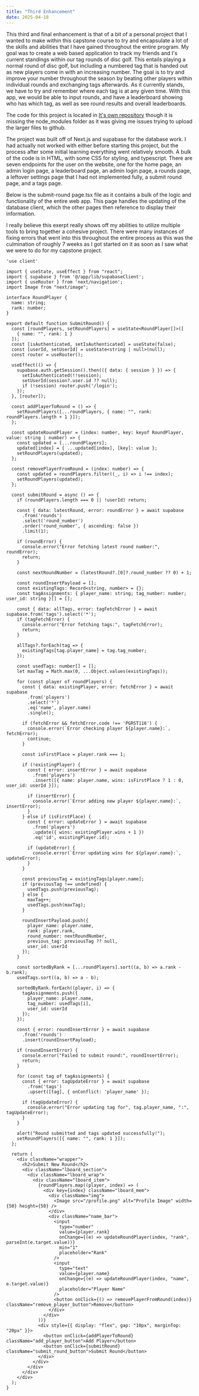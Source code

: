 ```yaml
---
title: "Third Enhancement"
date: 2025-04-18
---
```


This third and final enhancement is that of a bit of a personal project that I wanted to make within this capstone course to try and encapsulate a lot of the skills and abilities that I have gained throughout the entire program. My goal was to create a web based application to track my friends and I's current standings within our tag rounds of disc golf. This entails playing a normal round of disc golf, but including a numbered tag that is handed out as new players come in with an increasing number. The goal is to try and improve your number throughout the season by beating other players within individual rounds and exchanging tags afterwards. As it currently stands, we have to try and remember where each tag is at any given time. With this app, we would be able to input rounds, and have a leaderboard showing who has which tag, as well as see round results and overall leaderboards.

The code for this project is located in [It's own repository](https://github.com/Jfarquhar33/Disc-Golf-App) though it is missing the node_modules folder as it was giving me issues trying to upload the larger files to github.

The project was built off of Next.js and supabase for the database work. I had actually not worked with either before starting this project, but the process after some initial learning everything went relatively smooth. A bulk of the code is in HTML, with some CSS for styling, and typescript. There are seven endpoints for the user on the website, one for the home page, an admin login page, a leaderboard page, an admin login page, a rounds page, a leftover settings page that I had not implemented fully, a submit round page, and a tags page.

Below is the submit-round page.tsx file as it contains a bulk of the logic and functionality of the entire web app. This page handles the updating of the database client, which the other pages then reference to display their information.

I really believe this exerpt really shows off my abilities to utilize multiple tools to bring together a cohesive project. There were many instances of fixing errors that went into this throughout the entire process as this was the culmination of roughly 7 weeks as I got started on it as soon as I saw what we were to do for my capstone project.

```
'use client'

import { useState, useEffect } from "react";
import { supabase } from '@/app/lib/supabaseClient';
import { useRouter } from 'next/navigation';
import Image from "next/image";

interface RoundPlayer {
  name: string;
  rank: number;
}

export default function SubmitRound() {
  const [roundPlayers, setRoundPlayers] = useState<RoundPlayer[]>([
    { name: "", rank: 1 }
  ]);
  const [isAuthenticated, setIsAuthenticated] = useState(false);
  const [userId, setUserId] = useState<string | null>(null);
  const router = useRouter();

  useEffect(() => {
    supabase.auth.getSession().then(({ data: { session } }) => {
      setIsAuthenticated(!!session);
      setUserId(session?.user.id ?? null);
      if (!session) router.push('/login');
    });
  }, [router]);

  const addPlayerToRound = () => {
    setRoundPlayers([...roundPlayers, { name: "", rank: roundPlayers.length + 1 }]);
  };

  const updateRoundPlayer = (index: number, key: keyof RoundPlayer, value: string | number) => {
    const updated = [...roundPlayers];
    updated[index] = { ...updated[index], [key]: value };
    setRoundPlayers(updated);
  };

  const removePlayerFromRound = (index: number) => {
    const updated = roundPlayers.filter((_, i) => i !== index);
    setRoundPlayers(updated);
  };

  const submitRound = async () => {
    if (roundPlayers.length === 0 || !userId) return;

    const { data: latestRound, error: roundError } = await supabase
      .from('rounds')
      .select('round_number')
      .order('round_number', { ascending: false })
      .limit(1);

    if (roundError) {
      console.error("Error fetching latest round number:", roundError);
      return;
    }

    const nextRoundNumber = (latestRound?.[0]?.round_number ?? 0) + 1;

    const roundInsertPayload = [];
    const existingTags: Record<string, number> = {};
    const tagAssignments: { player_name: string; tag_number: number; user_id: string }[] = [];

    const { data: allTags, error: tagFetchError } = await supabase.from('tags').select('*');
    if (tagFetchError) {
      console.error("Error fetching tags:", tagFetchError);
      return;
    }

    allTags?.forEach(tag => {
      existingTags[tag.player_name] = tag.tag_number;
    });

    const usedTags: number[] = [];
    let maxTag = Math.max(0, ...Object.values(existingTags));

    for (const player of roundPlayers) {
      const { data: existingPlayer, error: fetchError } = await supabase
        .from('players')
        .select('*')
        .eq('name', player.name)
        .single();

      if (fetchError && fetchError.code !== 'PGRST116') {
        console.error(`Error checking player ${player.name}:`, fetchError);
        continue;
      }

      const isFirstPlace = player.rank === 1;

      if (!existingPlayer) {
        const { error: insertError } = await supabase
          .from('players')
          .insert([{ name: player.name, wins: isFirstPlace ? 1 : 0, user_id: userId }]);

        if (insertError) {
          console.error(`Error adding new player ${player.name}:`, insertError);
        }
      } else if (isFirstPlace) {
        const { error: updateError } = await supabase
          .from('players')
          .update({ wins: existingPlayer.wins + 1 })
          .eq('id', existingPlayer.id);

        if (updateError) {
          console.error(`Error updating wins for ${player.name}:`, updateError);
        }
      }

      const previousTag = existingTags[player.name];
      if (previousTag !== undefined) {
        usedTags.push(previousTag);
      } else {
        maxTag++;
        usedTags.push(maxTag);
      }

      roundInsertPayload.push({
        player_name: player.name,
        rank: player.rank,
        round_number: nextRoundNumber,
        previous_tag: previousTag ?? null,
        user_id: userId
      });
    }

    const sortedByRank = [...roundPlayers].sort((a, b) => a.rank - b.rank);
    usedTags.sort((a, b) => a - b);

    sortedByRank.forEach((player, i) => {
      tagAssignments.push({
        player_name: player.name,
        tag_number: usedTags[i],
        user_id: userId
      });
    });

    const { error: roundInsertError } = await supabase
      .from('rounds')
      .insert(roundInsertPayload);

    if (roundInsertError) {
      console.error("Failed to submit round:", roundInsertError);
      return;
    }

    for (const tag of tagAssignments) {
      const { error: tagUpdateError } = await supabase
        .from('tags')
        .upsert([tag], { onConflict: 'player_name' });

      if (tagUpdateError) {
        console.error("Error updating tag for", tag.player_name, ":", tagUpdateError);
      }
    }

    alert("Round submitted and tags updated successfully!");
    setRoundPlayers([{ name: "", rank: 1 }]);
  };

  return (
    <div className="wrapper">
      <h2>Submit New Round</h2>
      <div className="lboard_section">
        <div className="lboard_wrap">
          <div className="lboard_item">
            {roundPlayers.map((player, index) => (
              <div key={index} className="lboard_mem">
                <div className="img">
                  <Image src="/profile.png" alt="Profile Image" width={50} height={50} />
                </div>
                <div className="name_bar">
                  <input
                    type="number"
                    value={player.rank}
                    onChange={(e) => updateRoundPlayer(index, "rank", parseInt(e.target.value))}
                    min="1"
                    placeholder="Rank"
                  />
                  <input
                    type="text"
                    value={player.name}
                    onChange={(e) => updateRoundPlayer(index, "name", e.target.value)}
                    placeholder="Player Name"
                  />
                  <button onClick={() => removePlayerFromRound(index)} className="remove_player_button">Remove</button>
                </div>
              </div>
            ))}
            <div style={{ display: "flex", gap: "10px", marginTop: "20px" }}>
              <button onClick={addPlayerToRound} className="add_player_button">Add Player</button>
              <button onClick={submitRound} className="submit_round_button">Submit Round</button>
            </div>
          </div>
        </div>
      </div>
    </div>
  );
}

```
